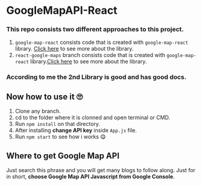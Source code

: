 # GoogleMapAPI-React
### This repo consists two different approaches to this project.
1. `google-map-react` consists code that is created with `google-map-react` library. [Click here](https://github.com/google-map-react/google-map-react/blob/HEAD/API.md) to see more about the library.
2. `react-google-maps` branch consists code that is created with `google-map-react` library.[Click here](https://react-google-maps-api-docs.netlify.app/) to see more about the library.

### According to me the 2nd Library is good and has good docs.

## Now how to use it 🙄
1. Clone any branch.
2. cd to the folder where it is clonned and open terminal or CMD.
3. Run `npm install` on that directory.
4. After installing **change API key** inside `App.js` file.
5. Run `npm start` to see how i works 😋

## Where to get Google Map API
Just search this phrase and you will get many blogs to follow along. Just for in short, **choose Google Map API Javascript from Google Console**.
